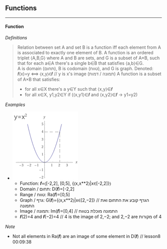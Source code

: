 ## Functions
---

#### Function
_Definitions_
> Relation between set A and set B is a function iff each element from A is associated to exactly one element of B.
> A function is an ordered triplet ⟨A,B,G⟩ where A and B are sets, and G is a subset of A×B, such that for each a∈A there's a single b∈B that satisfies ⟨a,b⟩∈G.  
> A is domain (תחום), B is codomain (טווח), and G is graph.
> Denoted: 𝒇(x)=y ⟺ ⟨x,y⟩∈𝒇 // y is x's image (תמונה / דמות)
> A function is a subset of A×B that satisfies:
> - for all x∈X there's a y∈Y such that ⟨x,y⟩∈𝒇
> - for all x∈X, y1,y2∈Y if (⟨x,y1⟩∈𝒇 and ⟨x,y2⟩∈𝒇 → y1=y2)

_Examples_
- ![](./y=x_sqr.gif)
    - Function: 𝒇=⟨[-2,2], [0,5], {⟨x,x**2⟩|x∈[-2,2]}⟩
    - Domain / תחום: D(𝒇)=[-2,2]
    - Range / טווח: Ra(𝒇)=[0,5]
    - Graph / גרף: G(𝒇)={⟨x,x**2⟩|x∈[2,−2]} // הגרף קובע את התחום ואת התמונה
    - Image / תמונה: Im(𝒇)=[0,4] // התמונה מוכלת בטווח
    - 𝒇(2)=4 and 𝒇(−2)=4 // 4 is the image of 2,−2; and 2,−2 are מקורות of 4

_Note_
- Not all elements in Ra(𝒇) are an image of some element in D(𝒇) // lesson8 00:09:38
